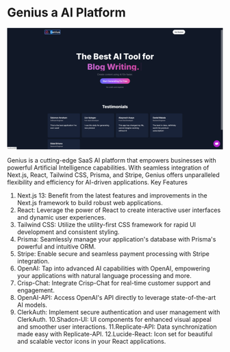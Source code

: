 # Genius a AI Platform



<img src="readmeImages/Genius.png">


Genius is a cutting-edge SaaS AI platform that empowers businesses with powerful Artificial Intelligence capabilities. With seamless integration of Next.js, React, Tailwind CSS, Prisma, and Stripe, Genius offers unparalleled flexibility and efficiency for AI-driven applications.
Key Features

1. Next.js 13: Benefit from the latest features and improvements in the Next.js framework to build robust web applications.
2. React: Leverage the power of React to create interactive user interfaces and dynamic user experiences.
3. Tailwind CSS: Utilize the utility-first CSS framework for rapid UI development and consistent styling.
4. Prisma: Seamlessly manage your application's database with Prisma's powerful and intuitive ORM.
5. Stripe: Enable secure and seamless payment processing with Stripe integration.
6. OpenAI: Tap into advanced AI capabilities with OpenAI, empowering your applications with natural language processing and more.
7. Crisp-Chat: Integrate Crisp-Chat for real-time customer support and engagement.
8. OpenAI-API: Access OpenAI's API directly to leverage state-of-the-art AI models.
9. ClerkAuth: Implement secure authentication and user management with ClerkAuth.
10.Shadcn-UI: UI components for enhanced visual appeal and smoother user interactions.
11.Replicate-API: Data synchronization made easy with Replicate-API.
12.Lucide-React: Icon set for beautiful and scalable vector icons in your React applications.

